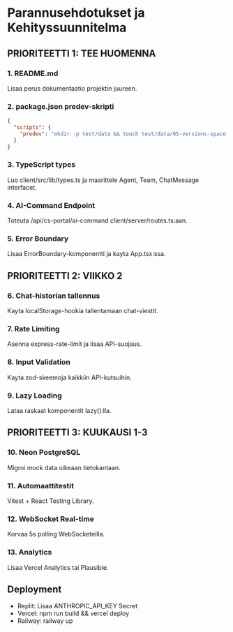 # Parannusehdotukset ja Kehityssuunnitelma

## PRIORITEETTI 1: TEE HUOMENNA

### 1. README.md
Lisaa perus dokumentaatio projektin juureen.

### 2. package.json predev-skripti
```json
{
  "scripts": {
    "predev": "mkdir -p test/data && touch test/data/05-versions-space.pdf"
  }
}
```

### 3. TypeScript types
Luo client/src/lib/types.ts ja maarittele Agent, Team, ChatMessage interfacet.

### 4. AI-Command Endpoint
Toteuta /api/cs-portal/ai-command client/server/routes.ts:aan.

### 5. Error Boundary
Lisaa ErrorBoundary-komponentti ja kayta App.tsx:ssa.

## PRIORITEETTI 2: VIIKKO 2

### 6. Chat-historian tallennus
Kayta localStorage-hookia tallentamaan chat-viestit.

### 7. Rate Limiting
Asenna express-rate-limit ja lisaa API-suojaus.

### 8. Input Validation
Kayta zod-skeemoja kaikkiin API-kutsuihin.

### 9. Lazy Loading
Lataa raskaat komponentit lazy():lla.

## PRIORITEETTI 3: KUUKAUSI 1-3

### 10. Neon PostgreSQL
Migroi mock data oikeaan tietokantaan.

### 11. Automaattitestit
Vitest + React Testing Library.

### 12. WebSocket Real-time
Korvaa 5s polling WebSocketeilla.

### 13. Analytics
Lisaa Vercel Analytics tai Plausible.

## Deployment

- Replit: Lisaa ANTHROPIC_API_KEY Secret
- Vercel: npm run build && vercel deploy
- Railway: railway up

